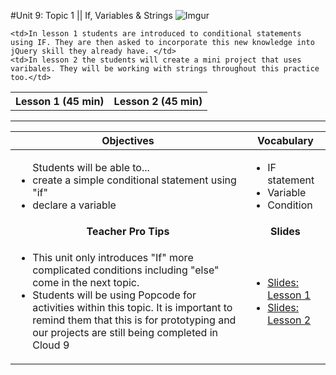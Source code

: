 #Unit 9: Topic 1 || If, Variables & Strings
 ![Imgur](http://i.imgur.com/6cwaNWa.jpg)
 
<table>
<tr>
	<th>Lesson 1 (45 min)</th>
	<th>Lesson 2 (45 min)</th>
</tr>
<tr>

	<td>In lesson 1 students are introduced to conditional statements using IF. They are then asked to incorporate this new knowledge into jQuery skill they already have. </td>
	<td>In lesson 2 the students will create a mini project that uses varibales. They will be working with strings throughout this practice too.</td>
</tr>
</table>

***


| Objectives | Vocabulary |
|-------|-------|
| <ul>Students will be able to...<li> create a simple conditional statement using "if"</li> <li>declare a variable</li> </ul>  | <ul>  <li>IF statement</li> <li>Variable</li> <li>Condition</li></ul> | 
| <center> **Teacher Pro Tips** </center> |<center> **Slides** </center> |
|<ul><li>This unit only introduces "If" more complicated conditions including "else" come in the next topic.</li> <li>Students will be using Popcode for activities within this topic. It is important to remind them that this is for prototyping and our projects are still being completed in Cloud 9</li></ul>| <ul><li><a href = "https://docs.google.com/presentation/d/1lNSWilos9yjpj3dOUpr3Uhqk1y1X2e-gUIYRgdSQXwE/edit#slide=id.g14ecb9111c_1_0">Slides: Lesson 1</a></li> <li> <a href = "https://docs.google.com/presentation/d/1lNSWilos9yjpj3dOUpr3Uhqk1y1X2e-gUIYRgdSQXwE/edit#slide=id.g11512f67a7_0_57" target="_blank">Slides: Lesson 2</a></li></ul> | 






